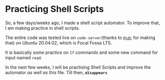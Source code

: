 # Practicing Shell Scripts

So, a few days/weeks ago, I made a shell script automator. To improve that, I am making practice in shell scripts.

The entire code was tested live on `code-server`(thanks to [`@cdr`](https://github.com/cdr) for making that) on Ubuntu 20.04.02, which is Focal Fossa LTS.

It is basically some practice on `If` commands and some new command for input named `read`.

In the next few weeks, I will be practising Shell Scripts and improve the automator *as well as* this file. Till then, ***`disappears`***